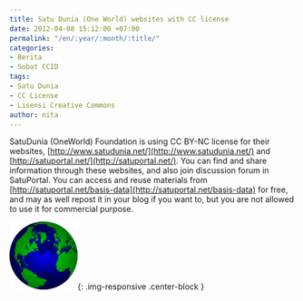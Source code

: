 ```yaml
---
title: Satu Dunia (One World) websites with CC license
date: 2012-04-08 15:12:00 +07:00
permalink: "/en/:year/:month/:title/"
categories:
- Berita
- Sobat CCID
tags:
- Satu Dunia
- CC License
- Lisensi Creative Commons
author: nita
---
```


SatuDunia (OneWorld) Foundation is using CC BY-NC license for their websites, [http://www.satudunia.net/](http://www.satudunia.net/) and [http://satuportal.net/](http://satuportal.net/). You can find and share information through these websites, and also join discussion forum in SatuPortal. You can access and reuse materials from [http://satuportal.net/basis-data](http://satuportal.net/basis-data) for free, and may as well repost it in your blog if you want to, but you are not allowed to use it for commercial purpose.

![120px-Globe.png](/uploads/120px-Globe.png){: .img-responsive .center-block }
